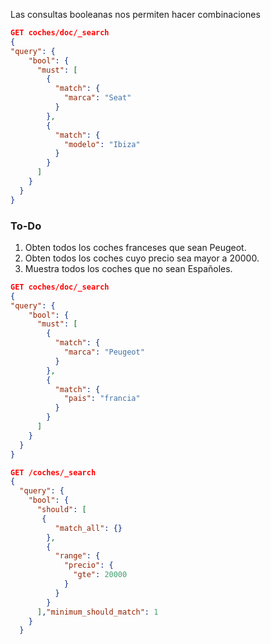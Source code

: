 Las consultas booleanas nos permiten hacer combinaciones
```json
GET coches/doc/_search
{
"query": {
    "bool": {
      "must": [
        {
          "match": {
            "marca": "Seat"
          }
        },
        {
          "match": {
            "modelo": "Ibiza"
          }
        }
      ]
    }
  }  
}
``` 

### To-Do
1. Obten todos los coches franceses que sean Peugeot.
2. Obten todos los coches cuyo precio sea mayor a 20000.
3. Muestra todos los coches que no sean Españoles.

```json
GET coches/doc/_search
{
"query": {
    "bool": {
      "must": [
        {
          "match": {
            "marca": "Peugeot"
          }
        },
        {
          "match": {
            "pais": "francia"
          }
        }
      ]
    }
  }  
}

GET /coches/_search
{
  "query": {
    "bool": {
      "should": [
       {
          "match_all": {}
        },
        {
          "range": {
            "precio": {
              "gte": 20000
            }
          }
        }
      ],"minimum_should_match": 1
    }
  }

